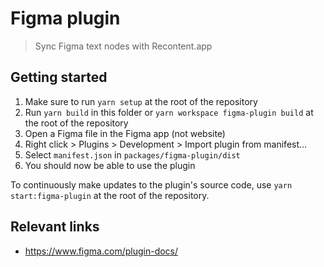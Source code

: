 # Figma plugin

> Sync Figma text nodes with Recontent.app

## Getting started

1. Make sure to run `yarn setup` at the root of the repository
2. Run `yarn build` in this folder or `yarn workspace figma-plugin build` at the root of the repository
3. Open a Figma file in the Figma app (not website)
4. Right click > Plugins > Development > Import plugin from manifest...
5. Select `manifest.json` in `packages/figma-plugin/dist`
6. You should now be able to use the plugin

To continuously make updates to the plugin's source code, use `yarn start:figma-plugin` at the root of the repository.

## Relevant links

- https://www.figma.com/plugin-docs/
